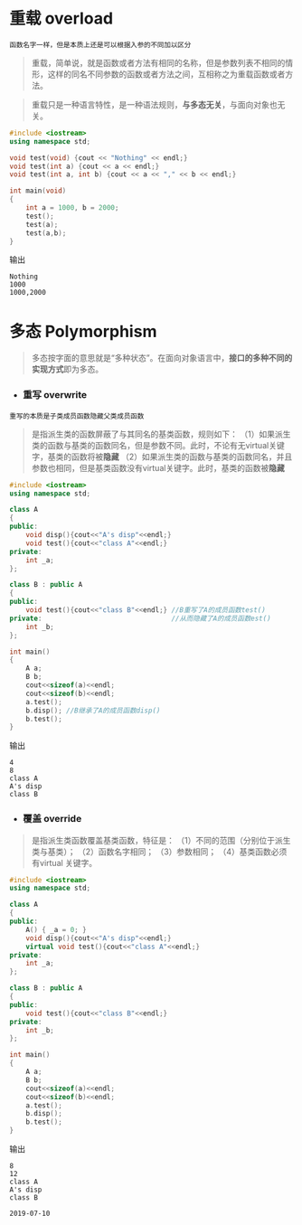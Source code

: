 # 重载 overload
`函数名字一样，但是本质上还是可以根据入参的不同加以区分`
> 重载，简单说，就是函数或者方法有相同的名称，但是参数列表不相同的情形，这样的同名不同参数的函数或者方法之间，互相称之为重载函数或者方法。

> 重载只是一种语言特性，是一种语法规则，**与多态无关**，与面向对象也无关。

```c++
#include <iostream>
using namespace std;

void test(void) {cout << "Nothing" << endl;}
void test(int a) {cout << a << endl;}
void test(int a, int b) {cout << a << "," << b << endl;}

int main(void)
{
    int a = 1000, b = 2000;
    test();
    test(a);
    test(a,b);
}
```
输出
```
Nothing
1000
1000,2000
```

# 多态 Polymorphism

> 多态按字面的意思就是“多种状态”。在面向对象语言中，**接口的多种不同的实现方式**即为多态。
* ###  重写 overwrite
`重写的本质是子类成员函数隐藏父类成员函数`
> 是指派生类的函数屏蔽了与其同名的基类函数，规则如下：
（1）如果派生类的函数与基类的函数同名，但是参数不同。此时，不论有无virtual关键字，基类的函数将被**隐藏**
（2）如果派生类的函数与基类的函数同名，并且参数也相同，但是基类函数没有virtual关键字。此时，基类的函数被**隐藏**
```c++
#include <iostream>
using namespace std;

class A
{
public:
    void disp(){cout<<"A's disp"<<endl;}
    void test(){cout<<"class A"<<endl;}
private:
    int _a;
};

class B : public A
{
public:
    void test(){cout<<"class B"<<endl;} //B重写了A的成员函数test()
private:                                //从而隐藏了A的成员函数est()
    int _b;
};

int main()
{
    A a;
    B b;
    cout<<sizeof(a)<<endl;
    cout<<sizeof(b)<<endl;
    a.test();
    b.disp(); //B继承了A的成员函数disp()
    b.test(); 
}

```
输出
```
4
8
class A
A's disp
class B
```

* ### 覆盖 override
> 是指派生类函数覆盖基类函数，特征是：
（1）不同的范围（分别位于派生类与基类）；
（2）函数名字相同；
（3）参数相同；
（4）基类函数必须有virtual 关键字。
```c++
#include <iostream>
using namespace std;

class A
{
public:
	A() { _a = 0; }
    void disp(){cout<<"A's disp"<<endl;}
    virtual void test(){cout<<"class A"<<endl;}
private:
    int _a;
};

class B : public A
{
public:
    void test(){cout<<"class B"<<endl;}
private:
    int _b;
};

int main()
{
    A a;
    B b;
    cout<<sizeof(a)<<endl;
    cout<<sizeof(b)<<endl;
    a.test();
    b.disp();
    b.test();
}

```
输出
```
8
12
class A
A's disp
class B
```

`2019-07-10`
